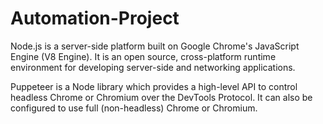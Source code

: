# Automation-Project

Node.js is a server-side platform built on Google Chrome's JavaScript Engine (V8 Engine). It is an open source, cross-platform runtime environment for developing server-side and networking applications.

Puppeteer is a Node library which provides a high-level API to control headless Chrome or Chromium over the DevTools Protocol. It can also be configured to use full (non-headless) Chrome or Chromium.
